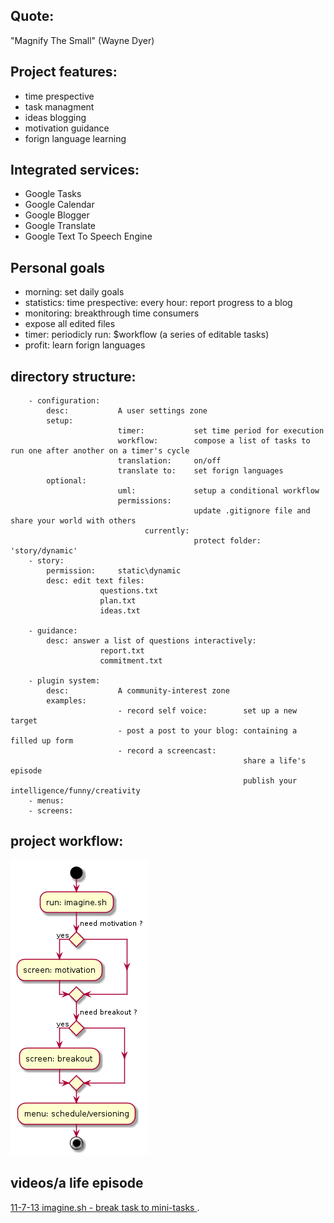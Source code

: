 Quote: 
----------
"Magnify The Small" (Wayne Dyer)



Project features:
-----------------
* time prespective
* task managment
* ideas blogging
* motivation guidance
* forign language learning

Integrated services:
--------------------
- Google Tasks
- Google Calendar
- Google Blogger
- Google Translate
- Google Text To Speech Engine

Personal goals
--------------------
- morning:
                        set daily goals
- statistics:
                        time prespective: 
                        every hour:
                        report progress to a blog 
- monitoring:
                        breakthrough time consumers
- expose all edited files
- timer:
                         periodicly run:
                         $workflow (a series of editable tasks)
- profit:
                         learn forign languages

directory structure:
----------------------
        - configuration:
            desc:           A user settings zone
            setup:
                            timer:           set time period for execution
                            workflow:        compose a list of tasks to run one after another on a timer's cycle
                            translation:     on/off
                            translate to:    set forign languages
            optional:
                            uml:             setup a conditional workflow
                            permissions:   
                                             update .gitignore file and share your world with others
                                  currently:
                                             protect folder: 'story/dynamic'
        - story:
            permission:     static\dynamic
            desc: edit text files:
                        questions.txt
                        plan.txt
                        ideas.txt

        - guidance:
            desc: answer a list of questions interactively:
                        report.txt
                        commitment.txt

        - plugin system:
            desc:           A community-interest zone
            examples:
                            - record self voice:        set up a new target 
                            - post a post to your blog: containing a filled up form
                            - record a screencast:      
                                                        share a life's episode  
                                                        publish your intelligence/funny/creativity
        - menus:
        - screens:



project workflow:
----------------------
![Settings](https://github.com/brownman/magnify_the_small/raw/develop/uml.png)


videos/a life episode
---------------
[ 11-7-13 imagine.sh - break task to mini-tasks ](http://ascii.io/a/4113).


